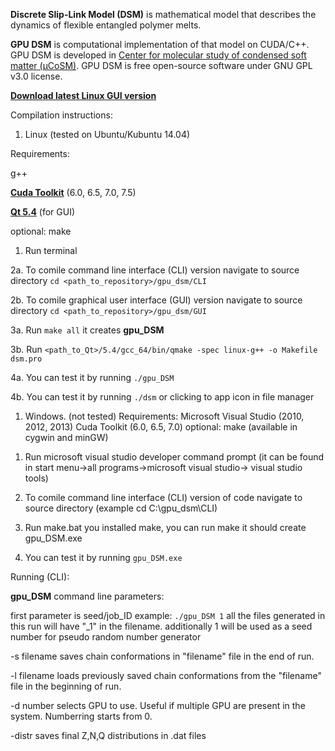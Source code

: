 **Discrete Slip-Link Model (DSM)** is mathematical model that describes the dynamics of flexible entangled polymer melts.

**GPU DSM** is computational implementation of that model on CUDA/C++. GPU DSM is developed in [Center for molecular study of condensed soft matter (μCoSM)](http://www.chbe.iit.edu/~schieber/index.html). GPU DSM is free open-source software under GNU GPL v3.0 license.

**[Download latest Linux GUI version](https://github.com/ktaletsk/gpu_dsm/releases)**

Compilation instructions:

1) Linux (tested on Ubuntu/Kubuntu 14.04)

Requirements:

g++

**[Cuda Toolkit](https://developer.nvidia.com/cuda-toolkit)** (6.0, 6.5, 7.0, 7.5)

**[Qt 5.4](http://www.qt.io/download-open-source/)** (for GUI)

optional: make
    
1. Run terminal
    
2a. To comile command line interface (CLI) version navigate to source directory
`cd <path_to_repository>/gpu_dsm/CLI`
    
2b. To comile graphical user interface (GUI) version navigate to source directory
`cd <path_to_repository>/gpu_dsm/GUI`

3a. Run `make all`
it creates **gpu_DSM**

3b. Run `<path_to_Qt>/5.4/gcc_64/bin/qmake -spec linux-g++ -o Makefile dsm.pro`
    
4a. You can test it by running `./gpu_DSM`
    
4b. You can test it by running `./dsm` or clicking to app icon in file manager

1) Windows. (not tested)
Requirements:
Microsoft Visual Studio (2010, 2012, 2013)
Cuda Toolkit (6.0, 6.5, 7.0)
optional: make (available in cygwin and minGW)

1. Run microsoft visual studio developer command prompt
(it can be found in start menu->all programs->microsoft visual studio-> visual studio tools)
    
2. To comile command line interface (CLI) version of code navigate to source directory 
(example cd C:\gpu_dsm\CLI)
    
3. Run make.bat
you installed make, you can run make
it should create gpu_DSM.exe 
    
4. You can test it by running `gpu_DSM.exe`

Running (CLI):
    
**gpu_DSM** command line parameters:

first parameter is seed/job_ID
example: 
`./gpu_DSM 1`
all the files generated in this run will have "_1" in the filename.
additionally 1 will be used as a seed number for pseudo random number generator

-s filename 
saves chain conformations in "filename" file in the end of run.

-l filename
loads previously saved chain conformations from the "filename" file in the beginning of run.

-d number
selects GPU to use. Useful if multiple GPU are present in the system. Numberring starts from 0.
    
-distr
saves final Z,N,Q distributions in .dat files
